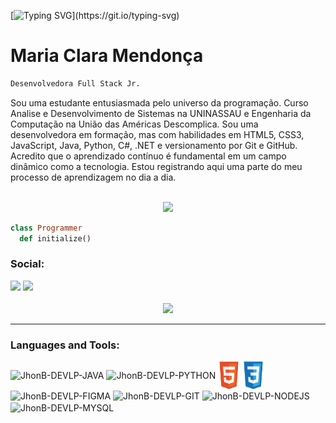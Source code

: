 [![Typing SVG](https://readme-typing-svg.demolab.com?font=Fira+Code&pause=1000&color=00B231&center=falso&vCenter=falso&repeat=verdadeiro&width=435&lines=Ol%C3%A1+amigo%2C+Bem-vindo+ao+meu+perfil!;Hello+friend%2C+welcome+to+my+profile!)](https://git.io/typing-svg)

<h1>Maria Clara Mendonça</h1>

```css
Desenvolvedora Full Stack Jr.
```

<p> Sou uma estudante entusiasmada pelo universo da programação. Curso Analise e Desenvolvimento de Sistemas na UNINASSAU e Engenharia da Computação na União das Américas Descomplica. Sou uma desenvolvedora em formação, mas com habilidades em HTML5, CSS3, JavaScript, Java, Python, C#, .NET e versionamento por Git e GitHub. Acredito que o aprendizado contínuo é fundamental em um campo dinâmico como a tecnologia. Estou registrando aqui uma parte do meu processo de aprendizagem no dia a dia. </p><br/>

<div align="center"> 
  <img src= "https://i.redd.it/4w6jlp7qlkb91.gif" width="50%">
  </div>

```ruby
class Programmer
  def initialize()
```
<h3 align="left">Social:</h3>
  <div>
  <a href = "mailto:mclaraluna@gmail.com"><img src="https://img.shields.io/badge/Gmail-D14836?style=for-the-badge&logo=gmail&logoColor=white" target="_blank"></a>
  <a href="https://www.linkedin.com/in/maria-clara-mendon%C3%A7a-460a5b22b/" target="_blank"><img src="https://img.shields.io/badge/-LinkedIn-%230077B5?style=for-the-badge&logo=linkedin&logoColor=white" target="_blank"></a> 
 </div>
</div>
<br>
 <div align="center"> 
  <img height="180em" src="https://github-readme-stats.vercel.app/api/top-langs/?username=claramariamr&layout=compact&langs_count=7&theme=radical"/>
  </div>
<hr>

  <p></p>
<h3 align="left">Languages and Tools:</h3>
  <div>
  <img align="center" alt="JhonB-DEVLP-JAVA" height="45" width="35" src="https://cdn.jsdelivr.net/gh/devicons/devicon/icons/java/java-original.svg" />
  <img align="center" alt="JhonB-DEVLP-PYTHON" height="45" width="35" src="https://cdn.jsdelivr.net/gh/devicons/devicon/icons/python/python-original.svg" />       
  <img align="center" alt="JhonB-DEVLP-HTML" height="45" width="35" src="https://raw.githubusercontent.com/devicons/devicon/master/icons/html5/html5-original.svg">
  <img align="center" alt="JhonB-DEVLP-CSS" height="45" width="35" src="https://raw.githubusercontent.com/devicons/devicon/master/icons/css3/css3-original.svg">
  <img align="center" alt="JhonB-DEVLP-FIGMA" height="45" width="35" src="https://cdn.jsdelivr.net/gh/devicons/devicon/icons/figma/figma-original.svg" />
  <img align="center" alt="JhonB-DEVLP-GIT" height="45" width="35" src="https://cdn.jsdelivr.net/gh/devicons/devicon/icons/git/git-original.svg" />
  <img align="center" alt="JhonB-DEVLP-NODEJS" height="45" width="35" src="https://cdn.jsdelivr.net/gh/devicons/devicon/icons/nodejs/nodejs-original.svg" />
  <img align="center" alt="JhonB-DEVLP-MYSQL" height="45" width="35" src="https://cdn.jsdelivr.net/gh/devicons/devicon/icons/mysql/mysql-original.svg" />       
   </div>
  <p></p>
<div> 
<br>
<div align="center">
  <a href="https://github.com/claramariamr">
    <a href="https://platane.github.io/snk">
</a>

</div>
